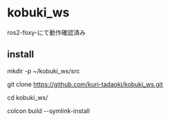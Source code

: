 # kobuki_ws
ros2-foxy-にて動作確認済み

## install
mkdir -p ~/kobuki_ws/src

git clone https://github.com/kuri-tadaoki/kobuki_ws.git

cd kobuki_ws/

colcon build --symlink-install
